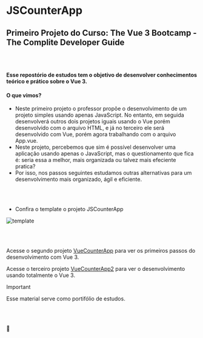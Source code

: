 # JSCounterApp 
## Primeiro Projeto do Curso: The Vue 3 Bootcamp - The Complite Developer Guide
<br>
<br>

**Esse repostório de estudos tem o objetivo de desenvolver conhecimentos teórico e prático sobre o Vue 3.**

#### O que vimos?
 - Neste primeiro projeto o professor propõe o desenvolvimento de um projeto simples usando apenas JavaScript. No entanto, em seguida desenvolverá outros dois projetos iguais usando o Vue porém desenvolvido com o arquivo HTML, e já no terceiro ele será desenvolvido com Vue, porém agora trabalhando com o arquivo App.vue.
 - Neste projeto, percebemos que sim é possível desenvolver uma aplicação usando apenas o JavaScript, mas o questionamento que fica é: seria essa a melhor, mais organizada ou talvez mais efeciente pratica?
 - Por isso, nos passos seguintes estudamos outras alternativas para um desenvolvimento mais organizado, ágil e eficiente.
 <br>
 <br>

 - Confira o template o projeto JSCounterApp

 ![template](https://drive.google.com/file/d/1eDEUNjMTJMXJbXRWuJPzQ597vnrHKIVz/view?usp=sharing)

<br>
<br>

 Acesse o segundo projeto [VueCounterApp](https://github.com/AmandaMatar/VueCounterApp) para ver os primeiros passos do desenvolvimento com Vue 3.

 Acesse o terceiro projeto [VueCounterApp2](https://github.com/AmandaMatar/VueCounterApp2) para ver o desenvolvimento usando totalmente o Vue 3.

> [!IMPORTANT]
> Esse material serve como portifólio de estudos.

<br>
<br>

:slightly_smiling_face:
